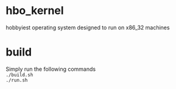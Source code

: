 # hbo_kernel
hobbyiest operating system designed to run on x86_32 machines



<h1>build</h1>
Simply run the following commands <br />
<code>./build.sh</code><br />
<code>./run.sh</code><br />



